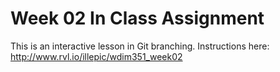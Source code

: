# Week 02 In Class Assignment

This is an interactive lesson in Git branching. Instructions here: http://www.rvl.io/illepic/wdim351_week02
